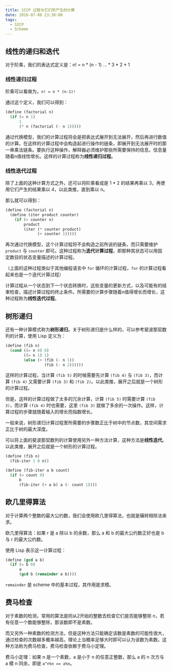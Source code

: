 ```yaml
---
title: SICP 过程与它们所产生的计算
date: 2016-07-08 23:38:00
tags:
  - SICP
  - Scheme
---
```


## 线性的递归和迭代

对于阶乘，我们的表达式定义是：n! = n * (n - 1) ... * 3 * 2 * 1

### 线性递归过程
阶乘可以看做为，`n! = n * (n-1)!`
<!-- more -->

通过这个定义，我们可以得到：

``` scheme
(define (factorial n)
  (if (= n 1)
      1
      (* n (factorial (- n 1)))))
```

通过代换模型，我们的计算过程将会是把表达式展开到无法展开，然后再进行数值的计算。在这样的计算过程中会构造起进行操作的链条，即展开到无法展开时的那一串乘法链条。要执行这种操作，解释器必须维护那些所需要保持的信息。信息量随着n值线性增长。这样的计算过程称为**线性递归过程**。

### 线性迭代过程
除了上面的这种计算方式之外，还可以将阶乘看成是 1 * 2 的结果再乘以 3，再使用它们产生的结果乘以 4，以此类推，直到乘以 n。

那么就可以得到：

``` scheme
(define (factorial n)
  (define (iter product counter)
    (if (> counter n)
        product
        (iter (* counter product)
              (+ counter 1)))))
```

再次通过代换模型，这个计算过程将不会构造之前所说的链条，而只需要维护 `product` 与 `counter` 即可。这种过程称为**迭代计算过程**，即那种其状态可以用固定数目的状态变量描述的计算过程。

（上面的这种过程类似于其他编程语言中 `for` 循环的计算过程，`for` 的计算过程看起来也是一个迭代计算过程）

计算过程从一个状态到下一个状态转换时，这些变量的更新方式，以及可能有的结束检查，描述计算过程的终止条件。所需要的计算步骤随着n值得增长而增长，这种过程称为**线性迭代过程**。

## 树形递归
还有一种计算模式称为**树形递归**。关于树形递归是什么样的，可以参考斐波那契数列的计算，使用 Lisp 定义为：

``` scheme
(define (fib n)
  (cond ((= n 0) 0)
        ((= n 1) 1)
        (else (+ (fib (- n 1))
                 (fib (- n 2))))))
```

这样的计算过程，当计算 `(fib 5)` 的时候需要先计算 `(fib 4)` 与 `(fib 3)`，而计算 `(fib 4)` 又需要计算 `(fib 3)` 和 `(fib 2)`。以此类推，展开之后就是一个树形的计算过程。

但是，这样的计算过程做了太多的冗余计算，计算 `(fib 5)` 时需要计算 `(fib 3)`，而计算 `(fib 4)` 时也需要，这里 `(fib 3)` 就做了多余的一次操作。这样，计算过程的步骤就随着输入的增长而指数增长。

一般来说，树形递归计算过程里所需要的步骤数正比于树中的节点数，其空间需求正比于树的最大深度。

可以将上面的斐波那契数列的计算使用另外一种方法计算，这种方法是**线性迭代**。以此类推，展开之后就是一个树形的计算过程。

``` scheme
(define (fib n)
  (fib-iter 1 0 n))

(define (fib-iter a b count)
  (if (= count 0)
      b
      (fib-iter (+ a b) a (- count 1))))
```

## 欧几里得算法
对于计算两个整数的最大公约数，我们会使用欧几里得算法，也就是辗转相除法来求。

欧几里得算法：如果 r 是 a 除以 b 的余数，那么 a 和 b 的最大公约数正好也是 b 与 r 的最大公约数。

使用 Lisp 表示这一计算过程：

``` scheme
(define (gcd a b)
  (if (= b 0)
      a
      (gcd b (remainder a b))))
```

`remainder` 是 scheme 中的基本过程，其作用是求模。

## 费马检查
对于素数的检测，常用的算法是同从2开始的整数去检查它们是否能够整除 n，若有任意一个数能够整除，那该数即不是素数。

而又另外一种素数的检测方法，但是这种方法只能确定该数是素数的可能性很大，通过检查的次数越多概率越高，理论上当概率足够大时即可以认为该数为素数。这种方法称为费马检查，费马检查依赖于费马小定理。

费马小定理：如果 n 是一个素数，a 是小于 n 的任意正整数，那么 a 的 n 次方与 a 模 n 同余，即是 `a^n%n == a%n`。
